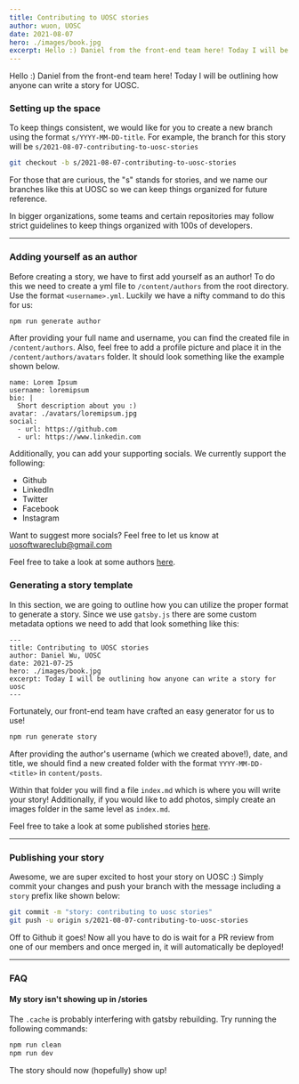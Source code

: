 ```yaml
---
title: Contributing to UOSC stories
author: wuon, UOSC
date: 2021-08-07
hero: ./images/book.jpg
excerpt: Hello :) Daniel from the front-end team here! Today I will be outlining how anyone can write a story for uosc.
---
```


Hello :) Daniel from the front-end team here! Today I will be outlining how anyone can write a story for UOSC.

### Setting up the space

To keep things consistent, we would like for you to create a new branch using the format `s/YYYY-MM-DD-title`. For example, the branch for this story will be `s/2021-08-07-contributing-to-uosc-stories`

```bash
git checkout -b s/2021-08-07-contributing-to-uosc-stories
```

For those that are curious, the "s" stands for stories, and we name our branches like this at UOSC so we can keep things organized for future reference.

In bigger organizations, some teams and certain repositories may follow strict guidelines to keep things organized with 100s of developers.

---

### Adding yourself as an author

Before creating a story, we have to first add yourself as an author! To do this we need to create a yml file to `/content/authors` from the root directory. Use the format `<username>.yml`. Luckily we have a nifty command to do this for us:

```bash
npm run generate author
```

After providing your full name and username, you can find the created file in `/content/authors`. Also, feel free to add a profile picture and place it in the `/content/authors/avatars` folder. It should look something like the example shown below.

```
name: Lorem Ipsum
username: loremipsum
bio: |
  Short description about you :)
avatar: ./avatars/loremipsum.jpg
social:
  - url: https://github.com
  - url: https://www.linkedin.com
```

Additionally, you can add your supporting socials. We currently support the following:

- Github
- LinkedIn
- Twitter
- Facebook
- Instagram

Want to suggest more socials? Feel free to let us know at uosoftwareclub@gmail.com

Feel free to take a look at some authors [here](https://github.com/uosoftwareclub/website/tree/master/content/authors).

### Generating a story template

In this section, we are going to outline how you can utilize the proper format to generate a story. Since we use `gatsby.js` there are some custom metadata options we need to add that look something like this:

```
---
title: Contributing to UOSC stories
author: Daniel Wu, UOSC
date: 2021-07-25
hero: ./images/book.jpg
excerpt: Today I will be outlining how anyone can write a story for uosc
---
```

Fortunately, our front-end team have crafted an easy generator for us to use!

```bash
npm run generate story
```

After providing the author's username (which we created above!), date, and title, we should find a new created folder with the format `YYYY-MM-DD-<title>` in `content/posts`.

Within that folder you will find a file `index.md` which is where you will write your story! Additionally, if you would like to add photos, simply create an images folder in the same level as `index.md`.

Feel free to take a look at some published stories [here](https://github.com/uosoftwareclub/website/tree/master/content/posts).

---

### Publishing your story

Awesome, we are super excited to host your story on UOSC :) Simply commit your changes and push your branch with the message including a `story` prefix like shown below:

```bash
git commit -m "story: contributing to uosc stories"
git push -u origin s/2021-08-07-contributing-to-uosc-stories
```

Off to Github it goes! Now all you have to do is wait for a PR review from one of our members and once merged in, it will automatically be deployed!

---

### FAQ

#### My story isn't showing up in /stories

The `.cache` is probably interfering with gatsby rebuilding. Try running the following commands:

```bash
npm run clean
npm run dev
```

The story should now (hopefully) show up!
